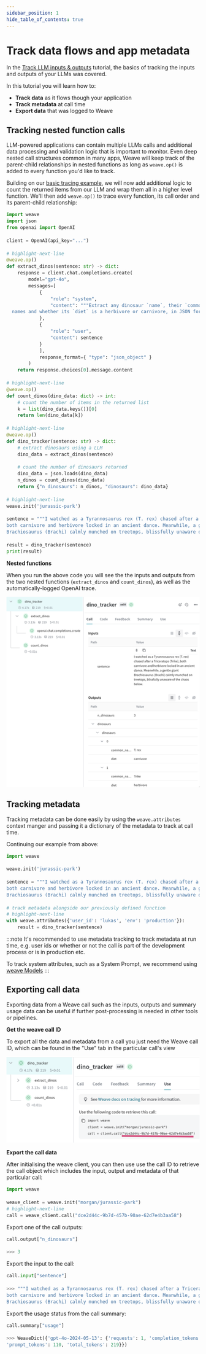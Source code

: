 ```yaml
---
sidebar_position: 1
hide_table_of_contents: true
---
```


# Track data flows and app metadata

In the [Track LLM inputs & outputs](/tutorial-tracing_1) tutorial, the basics of tracking the inputs and outputs of your LLMs was covered.

In this tutorial you will learn how to:
- **Track data** as it flows though your application
- **Track metadata** at call time
- **Export data** that was logged to Weave

## Tracking nested function calls

LLM-powered applications can contain multiple LLMs calls and additional data processing and validation logic that is important to monitor. Even deep nested call structures common in many apps, Weave will keep track of the parent-child relationships in nested functions as long as `weave.op()` is added to every function you'd like to track. 

Building on our [basic tracing example](/tutorial-tracing_1), we will now add additional logic to count the returned items from our LLM and wrap them all in a higher level function. We'll then add `weave.op()` to trace every function, its call order and its parent-child relationship:

```python
import weave
import json
from openai import OpenAI

client = OpenAI(api_key="...")

# highlight-next-line
@weave.op()
def extract_dinos(sentence: str) -> dict:
    response = client.chat.completions.create(
        model="gpt-4o",
        messages=[
            {
                "role": "system",
                "content": """Extract any dinosaur `name`, their `common_name`, \
  names and whether its `diet` is a herbivore or carnivore, in JSON format."""
            },
            {
                "role": "user",
                "content": sentence
            }
            ],
            response_format={ "type": "json_object" }
        )
    return response.choices[0].message.content

# highlight-next-line
@weave.op()
def count_dinos(dino_data: dict) -> int:
    # count the number of items in the returned list
    k = list(dino_data.keys())[0]
    return len(dino_data[k])

# highlight-next-line
@weave.op()
def dino_tracker(sentence: str) -> dict:
    # extract dinosaurs using a LLM
    dino_data = extract_dinos(sentence)
    
    # count the number of dinosaurs returned
    dino_data = json.loads(dino_data)
    n_dinos = count_dinos(dino_data)
    return {"n_dinosaurs": n_dinos, "dinosaurs": dino_data}

# highlight-next-line
weave.init('jurassic-park')

sentence = """I watched as a Tyrannosaurus rex (T. rex) chased after a Triceratops (Trike), \
both carnivore and herbivore locked in an ancient dance. Meanwhile, a gentle giant \
Brachiosaurus (Brachi) calmly munched on treetops, blissfully unaware of the chaos below."""

result = dino_tracker(sentence)
print(result)
```

**Nested functions**

When you run the above code you will see the the inputs and outputs from the two nested functions (`extract_dinos` and `count_dinos`), as well as the automatically-logged OpenAI trace.

![Nested Weave Trace](../static/img/tutorial_tracing_2_nested_dinos.png)


## Tracking metadata

Tracking metadata can be done easily by using the `weave.attributes` context manger and passing it a dictionary of the metadata to track at call time.

Continuing our example from above:

```python
import weave 

weave.init('jurassic-park')

sentence = """I watched as a Tyrannosaurus rex (T. rex) chased after a Triceratops (Trike), \
both carnivore and herbivore locked in an ancient dance. Meanwhile, a gentle giant \
Brachiosaurus (Brachi) calmly munched on treetops, blissfully unaware of the chaos below."""

# track metadata alongside our previously defined function
# highlight-next-line
with weave.attributes({'user_id': 'lukas', 'env': 'production'}):
    result = dino_tracker(sentence)
```

:::note
It's recommended to use metadata tracking to track metadata at run time, e.g. user ids or whether or not the call is part of the development process or is in production etc.

To track system attributes, such as a System Prompt, we recommend using [weave Models](guides/core-types/models)
:::


## Exporting call data

Exporting data from a Weave call such as the inputs, outputs and summary usage data can be useful if further post-processing is needed in other tools or pipelines.

**Get the weave call ID**

To export all the data and metadata from a call you just need the Weave call ID, which can be found in the "Use" tab in the particular call's view

![Nested Weave Trace](../static/img/tutorial_tracing_2_call_uri.png)

**Export the call data**

After initialising the weave client, you can then use use the call ID to retrieve the call object which includes the input, output and metadata of that particular call:

```python
import weave

weave_client = weave.init("morgan/jurassic-park")
# highlight-next-line
call = weave_client.call("dce2d44c-9b7d-457b-90ae-62d7e4b3aa58")
```

Export one of the call outputs:
```python
call.output["n_dinosaurs"]

>>> 3
```

Export the input to the call:
```python
call.input["sentence"]

>>> """I watched as a Tyrannosaurus rex (T. rex) chased after a Triceratops (Trike), 
both carnivore and herbivore locked in an ancient dance. Meanwhile, a gentle giant 
Brachiosaurus (Brachi) calmly munched on treetops, blissfully unaware of the chaos below."""
```

Export the usage status from the call summary:
```python
call.summary["usage"]

>>> WeaveDict({'gpt-4o-2024-05-13': {'requests': 1, 'completion_tokens': 109, 
'prompt_tokens': 110, 'total_tokens': 219}})
```
